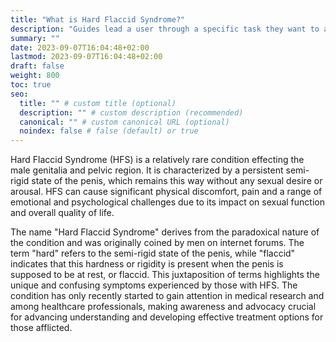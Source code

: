 ```yaml
---
title: "What is Hard Flaccid Syndrome?"
description: "Guides lead a user through a specific task they want to accomplish, often with a sequence of steps."
summary: ""
date: 2023-09-07T16:04:48+02:00
lastmod: 2023-09-07T16:04:48+02:00
draft: false
weight: 800
toc: true
seo:
  title: "" # custom title (optional)
  description: "" # custom description (recommended)
  canonical: "" # custom canonical URL (optional)
  noindex: false # false (default) or true
---
```


Hard Flaccid Syndrome (HFS) is a relatively rare condition effecting the male genitalia and pelvic region. It is characterized by a persistent semi-rigid state of the penis, which remains this way without any sexual desire or arousal. HFS can cause significant physical discomfort, pain and a range of emotional and psychological challenges due to its impact on sexual function and overall quality of life.

The name "Hard Flaccid Syndrome" derives from the paradoxical nature of the condition and was originally coined by men on internet forums. The term "hard" refers to the semi-rigid state of the penis, while "flaccid" indicates that this hardness or rigidity is present when the penis is supposed to be at rest, or flaccid. This juxtaposition of terms highlights the unique and confusing symptoms experienced by those with HFS. The condition has only recently started to gain attention in medical research and among healthcare professionals, making awareness and advocacy crucial for advancing understanding and developing effective treatment options for those afflicted.

